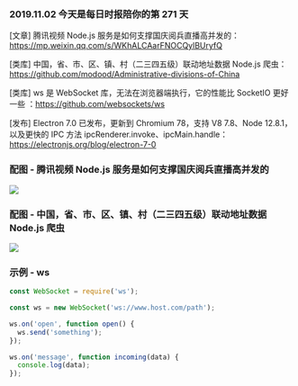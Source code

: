 ### 2019.11.02 今天是每日时报陪你的第 271 天

[文章] 腾讯视频 Node.js 服务是如何支撑国庆阅兵直播高并发的：<https://mp.weixin.qq.com/s/WKhALCAarFNOCQylBUryfQ>

[类库] 中国，省、市、区、镇、村（二三四五级）联动地址数据 Node.js 爬虫：<https://github.com/modood/Administrative-divisions-of-China>

[类库] ws 是 WebSocket 库，无法在浏览器端执行，它的性能比 SocketIO 更好一些 ：<https://github.com/websockets/ws>

[发布] Electron 7.0 已发布，更新到 Chromium 78，支持 V8 7.8、Node 12.8.1，以及更快的 IPC 方法 ipcRenderer.invoke、ipcMain.handle：<https://electronjs.org/blog/electron-7-0>


### 配图 - 腾讯视频 Node.js 服务是如何支撑国庆阅兵直播高并发的
![](http://qn.40zhe.com/CC19B332-0AE8-4A0F-B028-8C2F9904C781.png)

### 配图 - 中国，省、市、区、镇、村（二三四五级）联动地址数据 Node.js 爬虫
![](http://qn.40zhe.com/799707B5-10E1-4AD5-9E83-79C347692601.png)

### 示例 - ws
```js
const WebSocket = require('ws');

const ws = new WebSocket('ws://www.host.com/path');

ws.on('open', function open() {
  ws.send('something');
});

ws.on('message', function incoming(data) {
  console.log(data);
});
```
